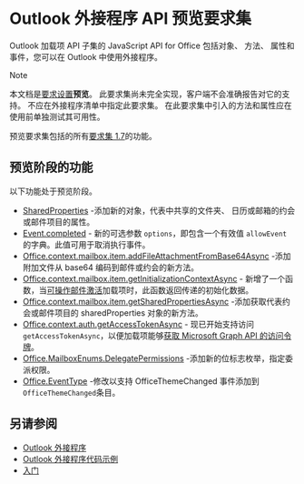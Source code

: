 # <a name="outlook-add-in-api-preview-requirement-set"></a>Outlook 外接程序 API 预览要求集

Outlook 加载项 API 子集的 JavaScript API for Office 包括对象、 方法、 属性和事件，您可以在 Outlook 中使用外接程序。

> [!NOTE]
> 本文档是[要求设置](/javascript/office/requirement-sets/outlook-api-requirement-sets)**预览**。 此要求集尚未完全实现，客户端不会准确报告对它的支持。 不应在外接程序清单中指定此要求集。 在此要求集中引入的方法和属性应在使用前单独测试其可用性。

预览要求集包括的所有[要求集 1.7](../requirement-set-1.7/outlook-requirement-set-1.7.md)的功能。

## <a name="features-in-preview"></a>预览阶段的功能

以下功能处于预览阶段。

- [SharedProperties](/javascript/api/outlook/office.sharedproperties) -添加新的对象，代表中共享的文件夹、 日历或邮箱的约会或邮件项目的属性。
- [Event.completed](/javascript/api/office/office.addincommands.event#completed-options-) - 新的可选参数 `options`，即包含一个有效值 `allowEvent` 的字典。此值可用于取消执行事件。
- [Office.context.mailbox.item.addFileAttachmentFromBase64Async](office.context.mailbox.item.md#addfileattachmentfrombase64asyncbase64file-attachmentname-options-callback) -添加附加文件从 base64 编码到邮件或约会的新方法。
- [Office.context.mailbox.item.getInitializationContextAsync](office.context.mailbox.item.md#getinitializationcontextasyncoptions-callback) - 新增了一个函数，当[可操作邮件激活](https://docs.microsoft.com/outlook/actionable-messages/invoke-add-in-from-actionable-message)加载项时，此函数返回传递的初始化数据。
- [Office.context.mailbox.item.getSharedPropertiesAsync](office.context.mailbox.item.md#getsharedpropertiesasyncoptions-callback) -添加获取代表约会或邮件项目的 sharedProperties 对象的新方法。
- [Office.context.auth.getAccessTokenAsync](https://docs.microsoft.com/office/dev/add-ins/develop/sso-in-office-add-ins#sso-api-reference) - 现已开始支持访问 `getAccessTokenAsync`，以便加载项能够[获取 Microsoft Graph API 的访问令牌](https://docs.microsoft.com/outlook/add-ins/authenticate-a-user-with-an-sso-token)。
- [Office.MailboxEnums.DelegatePermissions](/javascript/api/outlook/office.mailboxenums.delegatepermissions) -添加新的位标志枚举，指定委派权限。
- [Office.EventType](/javascript/api/office/office.eventtype) -修改以支持 OfficeThemeChanged 事件添加到`OfficeThemeChanged`条目。

## <a name="see-also"></a>另请参阅

- [Outlook 外接程序](https://docs.microsoft.com/outlook/add-ins/)
- [Outlook 外接程序代码示例](https://developer.microsoft.com/outlook/gallery/?filterBy=Outlook,Samples,Add-ins)
- [入门](https://docs.microsoft.com/outlook/add-ins/quick-start)